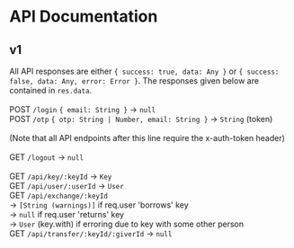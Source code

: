 # API Documentation

## v1

All API responses are either `{ success: true, data: Any }` or `{ success: false, data: Any, error: Error }`. The responses given below are contained in `res.data`.<br/>
<br/>
POST `/login` `{ email: String }` -> `null`<br/>
POST `/otp` `{ otp: String | Number, email: String }` -> `String` (token)<br/>
<br/>
(Note that all API endpoints after this line require the x-auth-token header)<br/>
<br/>
GET `/logout` -> `null`<br/>
<br/>
GET `/api/key/:keyId` -> `Key`<br/>
GET `/api/user/:userId` -> `User`<br/>
GET `/api/exchange/:keyId`<br/>
	-> `[String (warnings)]` if req.user 'borrows' key<br/>
	-> `null` if req.user 'returns' key<br/>
	-> `User` (key.with) if erroring due to key with some other person<br/>
GET `/api/transfer/:keyId/:giverId` -> `null`
